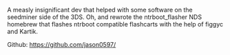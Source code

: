 A measly insignificant dev that helped with some software on the
seedminer side of the 3DS. Oh, and rewrote the ntrboot_flasher NDS
homebrew that flashes ntrboot compatible flashcarts with the help of
figgyc and Kartik.

Github: <https://github.com/jason0597/>